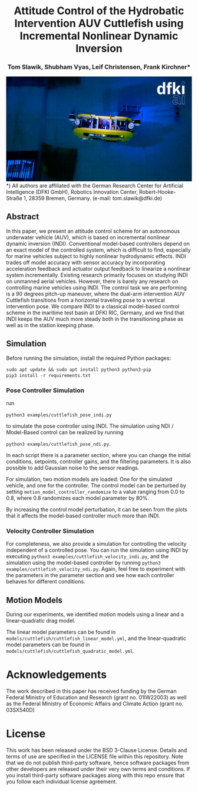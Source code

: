 <center>
<h1>Attitude Control of the Hydrobatic Intervention AUV Cuttlefish using Incremental Nonlinear Dynamic Inversion</h1>
<h3>Tom Slawik, Shubham Vyas, Leif Christensen, Frank Kirchner*</h3>
<img src="figures/animated_cuttlefish.gif">
</center>
*) All authors are affiliated with the German Research Center for Artificial
Intelligence (DFKI GmbH), Robotics Innovation Center, Robert-Hooke-
Straße 1, 28359 Bremen, Germany. (e-mail: tom.slawik@dfki.de)

## Abstract
In this paper, we present an attitude control
scheme for an autonomous underwater vehicle (AUV), which
is based on incremental nonlinear dynamic inversion (INDI).
Conventional model-based controllers depend on an exact model of the controlled system, which is difficult to find, especially
for marine vehicles subject to highly nonlinear hydrodynamic
effects. INDI trades off model accuracy with sensor accuracy
by incorporating acceleration feedback and actuator output
feedback to linearize a nonlinear system incrementally. Existing
research primarily focuses on studying INDI on unmanned
aerial vehicles. However, there is barely any research on
controlling marine vehicles using INDI. The control task we are
performing is a 90 degrees pitch-up maneuver, where the dual-arm intervention AUV Cuttlefish transitions from a horizontal
traveling pose to a vertical intervention pose. We compare INDI
to a classical model-based control scheme in the maritime test
basin at DFKI RIC, Germany, and we find that INDI keeps
the AUV much more steady both in the transitioning phase as
well as in the station keeping phase.

## Simulation
Before running the simulation, install the required Python packages:
```
sudo apt update && sudo apt install python3 python3-pip
pip3 install -r requirements.txt
```

### Pose Controller Simulation
run

``` python3 examples/cuttlefish_pose_indi.py ```

to simulate the pose controller using INDI. The simulation using NDI / Model-Based control can be realized by running

``` python3 examples/cuttlefish_pose_ndi.py ```.

In each script there is a parameter section, where you can change the initial conditions, setpoints, controller gains, and the filtering parameters. It is also possible to add Gaussian noise to the sensor readings.

For simulation, two motion models are loaded: One for the simulated vehicle, and one for the controller. The control model can be perturbed by setting ` motion_model_controller_randomize ` to a value ranging from 0.0 to 0.8, where 0.8 randomizes each model parameter by 80%.

By increasing the control model perturbation, it can be seen from the plots that it affects the model-based controller much more than INDI. 

### Velocity Controller Simulation

For completeness, we also provide a simulation for controlling the velocity independent of a controlled pose.
You can run the simulation using INDI by executing ` python3 examples/cuttlefish_velocity_indi.py `, and the simulation using the model-based controller by running ` python3 examples/cuttlefish_velocity_ndi.py `.
Again, feel free to experiment with the parameters in the parameter section and see how each controller behaves for different conditions.

## Motion Models

During our experiments, we identified motion models using a linear and a linear-quadratic drag model.

The linear model parameters can be found in ` models/cuttlefish/cuttlefish_linear_model.yml `, and the linear-quadratic model parameters can be found in ` models/cuttlefish/cuttlefish_quadratic_model.yml `.

# Acknowledgements

The work described in this paper has received funding by the German
Federal Ministry of Education and Research (grant no. 01IW22003) as well
as the Federal Ministry of Economic Affairs and Climate Action (grant
no. 03SX540D)

# License

This work has been released under the BSD 3-Clause License. Details and terms
of use are specified in the LICENSE file within this repository. Note that we
do not publish third-party software, hence software packages from other
developers are released under their very own terms and conditions. If you
install third-party software packages along with this repo ensure  that you
follow each individual license agreement.